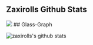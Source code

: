 ## Zaxirolls Github Stats
<img src="https://grass-graph.moshimo.works/images/zaxirolls.png">  
## Glass-Graph  

![zaxirolls's github stats](https://github-readme-stats.vercel.app/api?username=zaxirolls)
